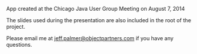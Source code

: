 App created at the Chicago Java User Group Meeting on August 7, 2014

The slides used during the presentation are also included in the root of the project.

Please email me at jeff.palmer@objectpartners.com if you have any questions.
